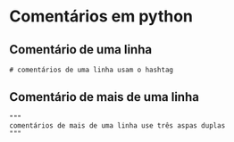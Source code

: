 # Comentários em python

## Comentário de uma linha
```
# comentários de uma linha usam o hashtag
```

## Comentário de mais de uma linha
```
"""
comentários de mais de uma linha use três aspas duplas
"""
```

